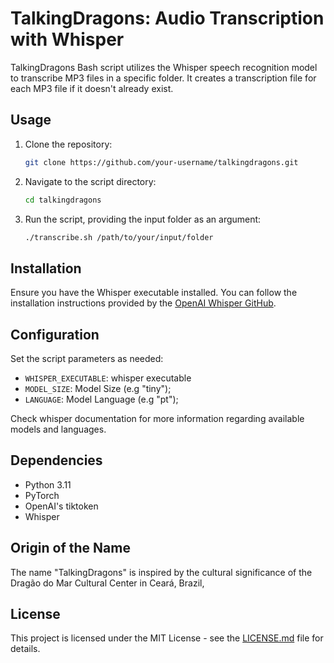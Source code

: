 # TalkingDragons: Audio Transcription with Whisper

TalkingDragons Bash script utilizes the Whisper speech recognition model to transcribe MP3 files in a specific folder. It creates a transcription file for each MP3 file if it doesn't already exist.

## Usage

1. Clone the repository:

    ```bash
    git clone https://github.com/your-username/talkingdragons.git
    ```

2. Navigate to the script directory:

    ```bash
    cd talkingdragons
    ```

3. Run the script, providing the input folder as an argument:

    ```bash
    ./transcribe.sh /path/to/your/input/folder
    ```

## Installation

Ensure you have the Whisper executable installed. You can follow the installation instructions provided by the [OpenAI Whisper GitHub](https://github.com/openai/whisper).

## Configuration

Set the script parameters as needed:

* `WHISPER_EXECUTABLE`: whisper executable
* `MODEL_SIZE`: Model Size (e.g "tiny");
* `LANGUAGE`: Model Language (e.g "pt");

Check whisper documentation for more information regarding available models and languages.

## Dependencies

- Python 3.11
- PyTorch
- OpenAI's tiktoken
- Whisper

## Origin of the Name

The name "TalkingDragons" is inspired by the cultural significance of the Dragão do Mar Cultural Center in Ceará, Brazil, 

## License

This project is licensed under the MIT License - see the [LICENSE.md](LICENSE.md) file for details.